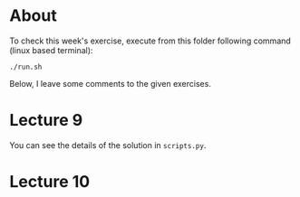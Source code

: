# About
To check this week's exercise, execute from this folder following command (linux based terminal):

```
./run.sh
```

Below, I leave some comments to the given exercises.

# Lecture 9

You can see the details of the solution in `scripts.py`.

# Lecture 10
